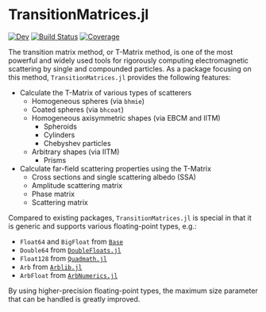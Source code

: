 # TransitionMatrices.jl

[![Dev](https://img.shields.io/badge/docs-dev-blue.svg)](https://JuliaRemoteSensing.github.io/TransitionMatrices.jl/dev/)
[![Build Status](https://github.com/JuliaRemoteSensing/TransitionMatrices.jl/actions/workflows/CI.yml/badge.svg?branch=main)](https://github.com/JuliaRemoteSensing/TransitionMatrices.jl/actions/workflows/CI.yml?query=branch%3Amain)
[![Coverage](https://codecov.io/gh/JuliaRemoteSensing/TransitionMatrices.jl/branch/main/graph/badge.svg)](https://codecov.io/gh/JuliaRemoteSensing/TransitionMatrices.jl)

The transition matrix method, or T-Matrix method, is one of the most powerful and widely used tools for rigorously computing electromagnetic scattering by single and compounded particles. As a package focusing on this method, `TransitionMatrices.jl` provides the following features:

- Calculate the T-Matrix of various types of scatterers
  - Homogeneous spheres (via `bhmie`)
  - Coated spheres (via `bhcoat`)
  - Homogeneous axisymmetric shapes (via EBCM and IITM)
    - Spheroids
    - Cylinders
    - Chebyshev particles
  - Arbitrary shapes (via IITM)
    - Prisms
- Calculate far-field scattering properties using the T-Matrix
  - Cross sections and single scattering albedo (SSA)
  - Amplitude scattering matrix
  - Phase matrix
  - Scattering matrix

Compared to existing packages, `TransitionMatrices.jl` is special in that it is generic and supports various floating-point types, e.g.:

- `Float64` and `BigFloat` from [`Base`](https://docs.julialang.org/en/v1/base/)
- `Double64` from [`DoubleFloats.jl`](https://github.com/JuliaMath/DoubleFloats.jl)
- `Float128` from [`Quadmath.jl`](https://github.com/JuliaMath/Quadmath.jl)
- `Arb` from [`Arblib.jl`](https://github.com/kalmarek/Arblib.jl)
- `ArbFloat` from [`ArbNumerics.jl`](https://github.com/JeffreySarnoff/ArbNumerics.jl)

By using higher-precision floating-point types, the maximum size parameter that can be handled is greatly improved.
